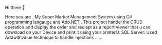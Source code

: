 Hi there 👋

Here you are ..My Super Market Management System using C# programming langauge and Ado.NET .
This project handel the CRUD operation and display the order and reciept as a report viewer that u can download on your Device and print it using your printerU.
SQL Server: Used Addwithvalue technique to handle injections ......
